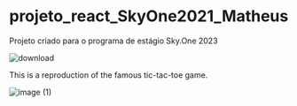 # projeto_react_SkyOne2021_Matheus
Projeto criado para o programa de estágio Sky.One 2023

![download](https://github.com/matheusagmatos/projeto_react_SkyOne2021_Matheus/assets/69373402/44c41c76-b48f-44dd-98fe-637ec7fc2bb6)

This is a reproduction of the famous tic-tac-toe game.

![image (1)](https://github.com/matheusagmatos/projeto_react_SkyOne2021_Matheus/assets/69373402/67cc0840-48e3-45b4-8d26-8ccb2f6c59a6)
